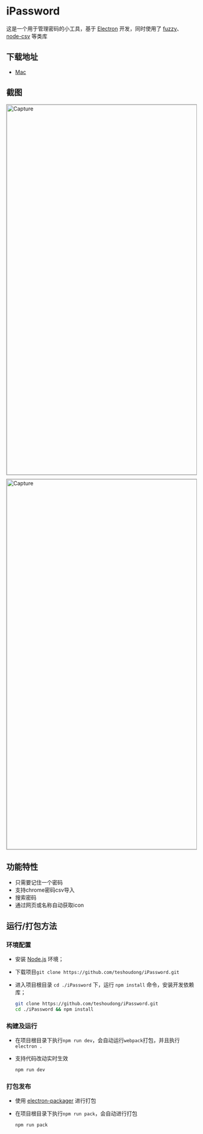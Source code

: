 # iPassword

这是一个用于管理密码的小工具，基于 [Electron](http://electron.atom.io/) 开发，同时使用了 [fuzzy](https://github.com/mattyork/fuzzy)、[node-csv](https://github.com/adaltas/node-csv) 等类库

## 下载地址

+ [Mac](https://github.com/teshoudong/iPassword/releases/download/1.0.1/iPassword-macOS-x64_v1.0.1.zip)

## 截图

<img src="https://raw.githubusercontent.com/teshoudong/iPassword/master/capture1.png" alt="Capture" width="980" style="border:1px solid #979797;">
<img src="https://raw.githubusercontent.com/teshoudong/iPassword/master/capture2.png" alt="Capture" width="980" style="margin-top:10px;border:1px solid #979797;">

## 功能特性

 - 只需要记住一个密码
 - 支持chrome密码csv导入
 - 搜索密码
 - 通过网页或名称自动获取icon

## 运行/打包方法

### 环境配置

 - 安装 [Node.js](https://nodejs.org/) 环境；
 - 下载项目`git clone https://github.com/teshoudong/iPassword.git`
 - 进入项目根目录 `cd ./iPassword` 下，运行 `npm install` 命令，安装开发依赖库；

    ```bash
    git clone https://github.com/teshoudong/iPassword.git
    cd ./iPassword && npm install
    ```

### 构建及运行

 - 在项目根目录下执行`npm run dev`，会自动运行`webpack`打包，并且执行`electron .`
 - 支持代码改动实时生效

    ```bash
    npm run dev
    ```

### 打包发布

 - 使用 [electron-packager](https://github.com/electron-userland/electron-packager) 进行打包
 - 在项目根目录下执行`npm run pack`，会自动进行打包

    ```bash
    npm run pack
    ```

